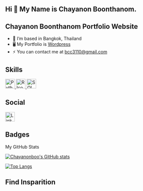 ## Hi 👋 My Name is Chayanon Boonthanom.
## Chayanon Boonthanom Portfolio Website

- 🔭 I’m based in Bangkok, Thailand
- 🖥️ My Portfolio is [Wordpress](https://chayanonboo.com/)
- ⚡ You can contact me at bcc3110@gmail.com

## Skills
  <a href="https://www.python.org/">
  <img src="https://github.com/user-attachments/assets/cd7f63ef-7cd4-484e-b320-6e8d09b48eed" alt="Python Icon" width="30" height="30">
</a>
<a href="https://www.r-project.org/">
  <img src="https://www.r-project.org/logo/Rlogo.svg" alt="R Icon" width="30" height="30">
</a>
<a href="https://sqliteonline.com/">
  <img src="https://github.com/user-attachments/assets/9e49d04a-3327-4dd9-99a4-e0de50ef4e49" alt="SQL Icon" width="30" height="30">
</a>

## Social
<a href="https://www.linkedin.com/in/chayanon-boonthanom/">
  <img src="https://github.com/user-attachments/assets/5dad619c-17a0-4eba-af56-9c8164c29e15" alt="LinkedIn Icon" width="30" height="30">
</a>


## Badges
My GitHub Stats

[![Chayanonboo's GitHub stats](https://github-readme-stats.vercel.app/api?username=Chayanonboo&show_icons=true&theme=tokyonight)](https://github.com/Chayanonboo)

[![Top Langs](https://github-readme-stats.vercel.app/api/top-langs/?username=Chayanonboo&show_icons=true&theme=tokyonight)](https://github.com/Chayanonboo/github-readme-stats)
          
## Find Insparition
